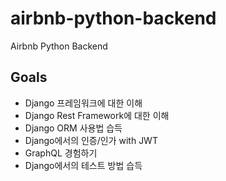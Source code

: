 # airbnb-python-backend
Airbnb Python Backend

## Goals

- Django 프레임워크에 대한 이해 
- Django Rest Framework에 대한 이해
- Django ORM 사용법 습득
- Django에서의 인증/인가 with JWT 
- GraphQL 경험하기
- Django에서의 테스트 방법 습득

